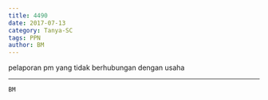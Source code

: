 ```yaml
---
title: 4490
date: 2017-07-13
category: Tanya-SC
tags: PPN
author: BM
---
```


pelaporan pm yang tidak berhubungan dengan usaha

---



`BM`
